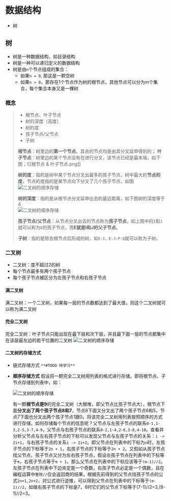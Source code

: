 # 数据结构

+ 树

## 树

- 树是一种数据结构，如目录结构
- 树是一种可以递归定义的数据结构
- 树是由`n`个节点组成的集合：
  - 如果`n = 0`, 那这是一颗空树
  - 如果`n > 0`，那存在1个节点作为树的根节点，其他节点可以分为m个集合，每个集合本身又是一棵树

### 概念

> - 根节点、叶子节点
> - 树的深度（高度）
> - 树的度
> - 孩子节点/父节点
> - 子树
> 
> **根节点**：树里边的**第一个节点**，其余的节点均是由其分叉延申得到的；
> **叶子节点**：树里边的某个节点没有在进行分叉，该节点已经是最末端，如下图；![[根节点 & 叶子节点.png]]
> 
> **树的度**：指的是树中某个节点分叉出最多的孩子节点，树中最大的**节点的度**，节点的度指的是某节点向下分叉了几个孩子节点，如图
> ![二叉树的顺序存储](./树/树的度.png)
> 
> **树的深度**：指的是从根节点分叉延申出去的最远距离，如下图树的深度等于4   
![二叉树的顺序存储](./树/树的深度.png)
> 
> **孩子节点/父节点**：从节点分叉出去的节点称为**孩子节点**，如上图中的`I`和`J`就可以称为`E`的孩子节点，而**E就是I和J的父子节点**。
> 
> **子树**：指的是除去根节点后形成的树，如`E-I、E-J-P-Q`就可以称为子树。

### 二叉树

- 二叉树：度不超过2的树
- 每个节点最多有两个孩子节点
- 每个孩子节点被区分为左孩子节点和右孩子节点

#### 满二叉树

满二叉树：一个二叉树，如果每一层的节点数都达到了最大值，则这个二叉树就可以称为满二叉树

#### 完全二叉树

完全二叉树：叶子节点只能出现在最下层和次下层，并且最下面一层的节点都集中在该层最左边的若干位置的二叉树
![二叉树的顺序存储](./树/满二叉树&完全二叉树.png)

#### 二叉树的存储方式

- 链式存储方式
    `**#TODO 待学习**`
    

- **顺序存储方式**
	假设将一颗完全二叉树用列表的格式进行存储，即将根节点、子节点存储到列表中，如：
  
    ![二叉树的顺序存储](./树/二叉树的顺序存储.png)
    
    有一颗**根节点是9**的完全二叉树（大根堆，即父节点比孩子节点大），根节点下面**分叉出了两个孩子节点8和7**，节点8下面又分叉出了两个孩子节点6和5，节点7下面也分叉出两个孩子节点1跟0。将该完全二叉树用列表按照顺序的方式进行存储，如何存储每个节点的信息呢？父节点与左孩子节点的联系`0-1,1-3,2-5,3-7,4-9`，父节点与右孩子节点的联系`0-2,1-4,2-6,3-8,4-10`。查看并分析父节点与左右孩子节点的下标可以发现父节点与左孩子节点的关系：`i -> 2i+1`，与右孩子节点的关系`i -> 2i+2`。即父节点在列表中的下标为`n`时，左孩子节点的下标等于`2n + 1`，右孩子节点的下标等于`2n + 2`。又假如从孩子节点找父节点，孩子节点又分为左右孩子节点，假设左孩子节点在列表中的下标等于`m`，右孩子节点等于`m + 1`，那么父节点在列表中的下标应该等于`(m-1)//2`。左孩子节点在列表中下边肯定是一个奇数，右孩子节点必定是一个偶数，且在编程运算中`整除//`仅会返回商的结果，根据先前得到的父节点找孩子节点的公式`2n+1,2n+2`，对公式进行逆推，可以得到父节点在列表中的下标等于`(m-1)//2`，如做右孩子节点的下标是7，8时它们的父节点下标等于(7-1)//2=3,(8-1)//2=3。
